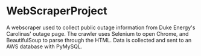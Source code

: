 # WebScraperProject
A webscraper used to collect public outage information from Duke Energy's Carolinas' outage page. The crawler uses Selenium to open Chrome, and BeautifulSoup to parse through the HTML. Data is collected and sent to an AWS database with PyMySQL.
